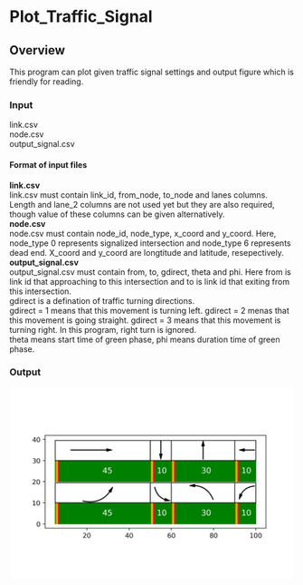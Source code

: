# Plot_Traffic_Signal
 
## Overview
This program can plot given traffic signal settings and output figure which is friendly for reading.

### Input
link.csv
<br>node.csv
<br>output_signal.csv

#### Format of input files
<b>link.csv</b>
<br> link.csv must contain link_id, from_node, to_node and lanes columns. Length and lane_2 columns are not used yet but they are also required, though value of these columns can be given alternatively.
<br><b>node.csv</b>
<br> node.csv must contain node_id, node_type, x_coord and y_coord. Here, node_type 0 represents signalized intersection and node_type 6 represents dead end. X_coord and y_coord are longtitude and latitude, resepectively.
<br><b>output_signal.csv</b>
<br> output_signal.csv must contain from, to, gdirect, theta and phi. Here from is link id that approaching to this intersection and to is link id that exiting from this intersection.
<br> gdirect is a defination of traffic turning directions.
<br> gdirect = 1 means that this movement is turning left. gdirect = 2 menas that this movement is going straight. gdirect = 3 means that this movement is turning right. In this program, right turn is ignored.
<br> theta means start time of green phase, phi means duration time of green phase.

### Output
![image](https://github.com/yanyueliu/Plot_Traffic_Signal/blob/master/Pic/4.png)
